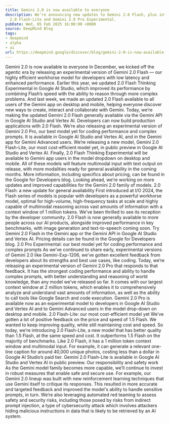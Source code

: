 ```yaml
---
title: Gemini 2.0 is now available to everyone
description: We’re announcing new updates to Gemini 2.0 Flash, plus introducing Gemini
  2.0 Flash-Lite and Gemini 2.0 Pro Experimental.
pubDate: Wed, 05 Feb 2025 16:00:00 +0000
source: DeepMind Blog
tags:
- deepmind
- alpha
- ai
url: https://deepmind.google/discover/blog/gemini-2-0-is-now-available-to-everyone/
---
```


Gemini 2.0 is now available to everyone
In December, we kicked off the agentic era by releasing an experimental version of Gemini 2.0 Flash — our highly efficient workhorse model for developers with low latency and enhanced performance. Earlier this year, we updated 2.0 Flash Thinking Experimental in Google AI Studio, which improved its performance by combining Flash’s speed with the ability to reason through more complex problems.
And last week, we made an updated 2.0 Flash available to all users of the Gemini app on desktop and mobile, helping everyone discover new ways to create, interact and collaborate with Gemini.
Today, we’re making the updated Gemini 2.0 Flash generally available via the Gemini API in Google AI Studio and Vertex AI. Developers can now build production applications with 2.0 Flash.
We’re also releasing an experimental version of Gemini 2.0 Pro, our best model yet for coding performance and complex prompts. It is available in Google AI Studio and Vertex AI, and in the Gemini app for Gemini Advanced users.
We’re releasing a new model, Gemini 2.0 Flash-Lite, our most cost-efficient model yet, in public preview in Google AI Studio and Vertex AI.
Finally, 2.0 Flash Thinking Experimental will be available to Gemini app users in the model dropdown on desktop and mobile.
All of these models will feature multimodal input with text output on release, with more modalities ready for general availability in the coming months. More information, including specifics about pricing, can be found in the Google for Developers blog. Looking ahead, we’re working on more updates and improved capabilities for the Gemini 2.0 family of models.
2.0 Flash: a new update for general availability
First introduced at I/O 2024, the Flash series of models is popular with developers as a powerful workhorse model, optimal for high-volume, high-frequency tasks at scale and highly capable of multimodal reasoning across vast amounts of information with a context window of 1 million tokens. We’ve been thrilled to see its reception by the developer community.
2.0 Flash is now generally available to more people across our AI products, alongside improved performance in key benchmarks, with image generation and text-to-speech coming soon.
Try Gemini 2.0 Flash in the Gemini app or the Gemini API in Google AI Studio and Vertex AI. Pricing details can be found in the Google for Developers blog.
2.0 Pro Experimental: our best model yet for coding performance and complex prompts
As we’ve continued to share early, experimental versions of Gemini 2.0 like Gemini-Exp-1206, we’ve gotten excellent feedback from developers about its strengths and best use cases, like coding.
Today, we’re releasing an experimental version of Gemini 2.0 Pro that responds to that feedback. It has the strongest coding performance and ability to handle complex prompts, with better understanding and reasoning of world knowledge, than any model we’ve released so far. It comes with our largest context window at 2 million tokens, which enables it to comprehensively analyze and understand vast amounts of information, as well as the ability to call tools like Google Search and code execution.
Gemini 2.0 Pro is available now as an experimental model to developers in Google AI Studio and Vertex AI and to Gemini Advanced users in the model drop-down on desktop and mobile.
2.0 Flash-Lite: our most cost-efficient model yet
We’ve gotten a lot of positive feedback on the price and speed of 1.5 Flash. We wanted to keep improving quality, while still maintaining cost and speed. So today, we’re introducing 2.0 Flash-Lite, a new model that has better quality than 1.5 Flash, at the same speed and cost. It outperforms 1.5 Flash on the majority of benchmarks.
Like 2.0 Flash, it has a 1 million token context window and multimodal input. For example, it can generate a relevant one-line caption for around 40,000 unique photos, costing less than a dollar in Google AI Studio’s paid tier.
Gemini 2.0 Flash-Lite is available in Google AI Studio and Vertex AI in public preview.
Our responsibility and safety work
As the Gemini model family becomes more capable, we’ll continue to invest in robust measures that enable safe and secure use. For example, our Gemini 2.0 lineup was built with new reinforcement learning techniques that use Gemini itself to critique its responses. This resulted in more accurate and targeted feedback and improved the model's ability to handle sensitive prompts, in turn.
We’re also leveraging automated red teaming to assess safety and security risks, including those posed by risks from indirect prompt injection, a type of cybersecurity attack which involves attackers hiding malicious instructions in data that is likely to be retrieved by an AI system.